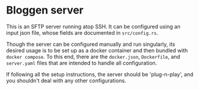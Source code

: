 # Bloggen server 

This is an SFTP server running atop SSH. It can be configured using an input json file, whose fields are documented in `src/config.rs`. 


Though the server can be configured manually and run singularly, its desired usage is to be set up as a docker container and then bundled with `docker compose`. To this end, there are the `docker.json`, `Dockerfile`, and `server.yaml` files that are intended to handle all configuration.


If following all the setup instructions, the server should be 'plug-n-play', and you shouldn't deal with any other configurations. 
